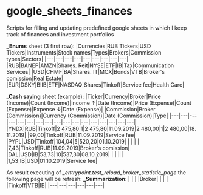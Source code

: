 # google_sheets_finances
Scripts for filling and updating predefined google sheets in which I keep track of finances and investment portfolios

**_Enums** sheet (3 first row):
|Currencies|RUB Tickers|USD Tickers|Instruments|Stock names|Types|Brokers|Commission types|Sectors|
|---|---|---|---|---|---|---|---|---|
|RUB|BANEP|AMZN|Shares. Reit|NYSE|ETF|IB|Tax|Communication Services|
|USD|CHMF|BA|Shares. IT|MCX|Bonds|VTB|Broker's comission|Real Estate|
|EUR|DSKY|BIIB|ETF|NASDAQ|Shares|Tinkoff|Service fee|Health Care|

**_Cash saving** sheet (example):
|Ticker|Currency|Broker|Price (Income)|Count (Income)|Income ↑|Date (Income)|Price (Expense)|Count (Expense)|Expense ↓|Date (Expense)| |Commission|Broker (Commission)|Currency (Commission)|Date (Commission)|Type|
|---|---|---|---|---|---|---|---|---|---|---|---|---|---|---|---|---|
|YNDX|RUB|Tinkoff|2 475,80|1|2 475,80|11.09.2019|2 480,00|1|2 480,00|18.11.2019| |99,00|Tinkoff|RUB|11.09.2019|Service fee|
|PYPL|USD|Tinkoff|104,04|5|520,20|01.10.2019| | | | | |7,43|Tinkoff|RUB|11.09.2019|Broker's comission|
|DAL|USD|IB|53,73|10|537,30|08.10.2019| | | | | |1,53|IB|USD|01.10.2019|Service fee|

As result executing of *_entrypoint.test_reload_broker_statistic_page* the following page will be refresh:
**_Summarization**:
| | | |Broker|
| | | |Tinkoff|VTB|IB|
|---|---|---|---|---|---| 